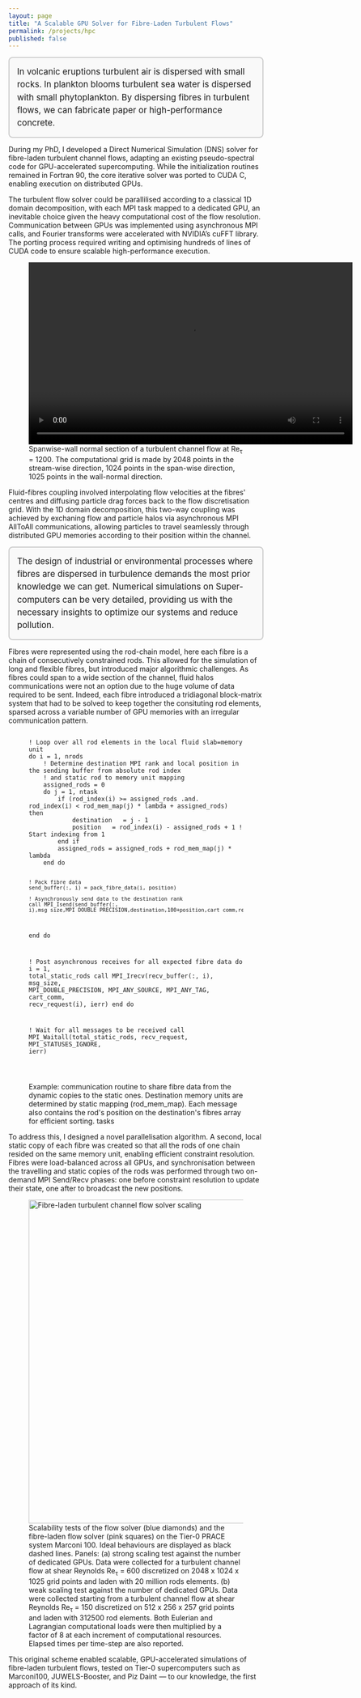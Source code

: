 ```yaml
---
layout: page
title: "A Scalable GPU Solver for Fibre-Laden Turbulent Flows"
permalink: /projects/hpc
published: false
---
```


<div style="border: 2px solid #ccc; padding: 15px; background-color: #f9f9f9; font-size: 1.2em; line-height: 1.5; border-radius: 8px;">
  In volcanic eruptions turbulent air is dispersed with small rocks. 
  In plankton blooms turbulent sea water is dispersed with small phytoplankton.
  By dispersing fibres in turbulent flows, we can fabricate paper or high-performance concrete.
</div>

During my PhD, I developed a Direct Numerical Simulation (DNS) solver for fibre-laden turbulent channel flows, adapting an existing pseudo-spectral code for GPU-accelerated supercomputing. While the initialization routines remained in Fortran 90, the core iterative solver was ported to CUDA C, enabling execution on distributed GPUs. 

The turbulent flow solver could be parallilised according to a classical 1D domain decomposition, with each MPI task mapped to a dedicated GPU, an inevitable choice given the heavy computational cost of the flow resolution.
Communication between GPUs was implemented using asynchronous MPI calls, and Fourier transforms were accelerated with NVIDIA’s cuFFT library. The porting process required writing and optimising hundreds of lines of CUDA code to ensure scalable high-performance execution.

<figure>
  <video width="640" height="360" controls>
    <source src="{{ site.baseurl }}/videos/flow_RE1200.mp4" type="video/mp4">
    Your browser does not support the video tag.
  </video>
  <figcaption>
    Spanwise-wall normal section of a turbulent channel flow at Re<sub>τ</sub> = 1200. The computational grid is made by 2048 points in the stream-wise direction, 1024 points in the span-wise direction, 1025 points in the wall-normal direction.
  </figcaption>
</figure>

Fluid-fibres coupling involved interpolating flow velocities at the fibres' centres and diffusing particle drag forces back to the flow discretisation grid. With the 1D domain decomposition, this two-way coupling was achieved by exchaning flow and particle halos via asynchronous MPI AllToAll communications, allowing particles to travel seamlessly through distributed GPU memories according to their position within the channel.

<div style="border: 2px solid #ccc; padding: 15px; background-color: #f9f9f9; font-size: 1.2em; line-height: 1.5; border-radius: 8px;">
  The design of industrial or environmental processes where fibres are dispersed in turbulence demands the most prior knowledge we can get. Numerical simulations on Super-computers can be very detailed, providing us with the necessary insights to optimize our systems and reduce pollution.
</div>

Fibres were represented using the rod-chain model, here each fibre is a chain of consecutively constrained rods. This allowed for the simulation of long and flexible fibres, but introduced major algorithmic challenges. As fibres could span to a wide section of the channel, fluid halos communications were not an option due to the huge volume of data required to be sent. Indeed, each fibre introduced a tridiagonal block-matrix system that had to be solved to keep together the consituting rod elements, sparsed across a variable number of GPU memories with an irregular communication pattern. 

<figure>
<pre><code class="language-fortran">
! Loop over all rod elements in the local fluid slab=memory unit
do i = 1, nrods
    ! Determine destination MPI rank and local position in the sending buffer from absolute rod index
    ! and static rod to memory unit mapping
    assigned_rods = 0
    do j = 1, ntask
        if (rod_index(i) >= assigned_rods .and. rod_index(i) < rod_mem_map(j) * lambda + assigned_rods) then
            destination   = j - 1
            position   = rod_index(i) - assigned_rods + 1 ! Start indexing from 1
        end if
        assigned_rods = assigned_rods + rod_mem_map(j) * lambda
    end do

    ! Pack fibre data
    send_buffer(:, i) = pack_fibre_data(i, position)

    ! Asynchronously send data to the destination rank
    call MPI_Isend(send_buffer(:, i),msg_size,MPI_DOUBLE_PRECISION,destination,100+position,cart_comm,request(i),ierr)
end do

! Post asynchronous receives for all expected fibre data
do i = 1, total_static_rods
    call MPI_Irecv(recv_buffer(:, i), msg_size, MPI_DOUBLE_PRECISION, MPI_ANY_SOURCE, MPI_ANY_TAG, cart_comm, recv_request(i), ierr)
end do

! Wait for all messages to be received
call MPI_Waitall(total_static_rods, recv_request, MPI_STATUSES_IGNORE, ierr)

</code></pre>
<figcaption>Example: communication routine to share fibre data from the dynamic copies to the static ones. Destination memory units are determined by static mapping (rod_mem_map). Each message also contains the rod's position on the destination's fibres array for efficient sorting.
 tasks</figcaption>
</figure>

To address this, I designed a novel parallelisation algorithm. A second, local static copy of each fibre was created so that all the rods of one chain resided on the same memory unit, enabling efficient constraint resolution. Fibres were load-balanced across all GPUs, and synchronisation between the travelling and static copies of the rods was performed through two on-demand MPI Send/Recv phases: one before constraint resolution to update their state, one after to broadcast the new positions.

<figure>
  <img src="{{ site.baseurl }}/images/scaling.jpg" alt="Fibre-laden turbulent channel flow solver scaling" width="640">
  <figcaption>
    Scalability tests of the flow solver (blue diamonds) and the fibre-laden flow solver (pink squares) on the Tier-0 PRACE system Marconi 100. Ideal behaviours are displayed as black dashed lines. Panels: (a) strong scaling test against the number of dedicated GPUs. Data were collected for a turbulent channel flow at shear Reynolds Re<sub>τ</sub> = 600 discretized on 2048 x 1024 x 1025 grid points and laden with 20 million rods elements. (b) weak scaling test against the number of dedicated GPUs. Data were collected starting from a turbulent channel flow at shear Reynolds Re<sub>τ</sub> = 150 discretized on 512 x 256 x 257 grid points and laden with 312500 rod elements. Both Eulerian and Lagrangian computational loads were then multiplied by a factor of 8 at each increment of computational resources. Elapsed times per time-step are also reported.
  </figcaption>
</figure>

This original scheme enabled scalable, GPU-accelerated simulations of fibre-laden turbulent flows, tested on Tier-0 supercomputers such as Marconi100, JUWELS-Booster, and Piz Daint — to our knowledge, the first approach of its kind. 